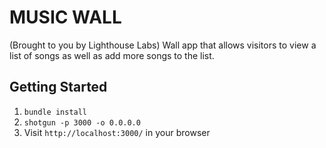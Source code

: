 MUSIC WALL
=============
(Brought to you by Lighthouse Labs)
Wall app that allows visitors to view a list of songs as well as add more songs to the list.

## Getting Started

1. `bundle install`
2. `shotgun -p 3000 -o 0.0.0.0`
3. Visit `http://localhost:3000/` in your browser
